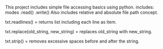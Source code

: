 This project includes simple file accessing basics using python.
includes:
    modes
    .read()
    .write()
Also includes relative and absolute file path concept.

txt.readlines() = returns list including each line as item.

txt.replace(old_string, new_string) = replaces old_string with new_string.

txt.strip() = removes excessive spaces before and after the string.